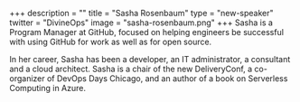 +++
description = ""
title = "Sasha Rosenbaum"
type = "new-speaker"
twitter = "DivineOps"
image = "sasha-rosenbaum.png"
+++
Sasha is a Program Manager at GitHub, focused on helping engineers be successful with using GitHub for work as well as for open source.

In her career, Sasha has been a developer, an IT administrator, a consultant and a cloud architect. Sasha is a chair of the new DeliveryConf, a co-organizer of DevOps Days Chicago, and an author of a book on Serverless Computing in Azure.